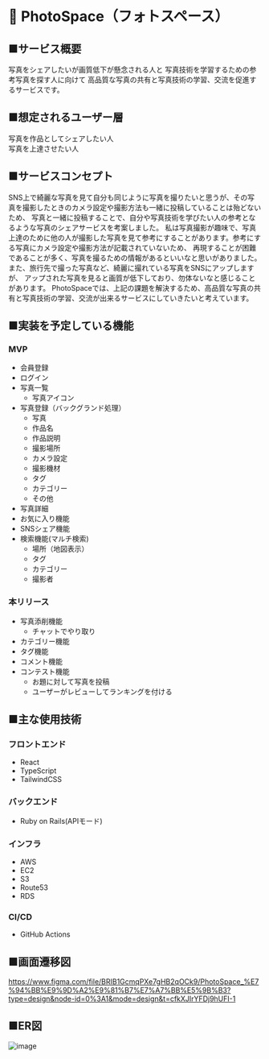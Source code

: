 # 📸 PhotoSpace（フォトスペース）

## ■サービス概要

写真をシェアしたいが画質低下が懸念される人と
写真技術を学習するための参考写真を探す人に向けて
高品質な写真の共有と写真技術の学習、交流を促進するサービスです。

## ■想定されるユーザー層

写真を作品としてシェアしたい人  
写真を上達させたい人

## ■サービスコンセプト

SNS上で綺麗な写真を見て自分も同じように写真を撮りたいと思うが、その写真を撮影したときのカメラ設定や撮影方法も一緒に投稿していることは殆どないため、
写真と一緒に投稿することで、自分や写真技術を学びたい人の参考となるような写真のシェアサービスを考案しました。
私は写真撮影が趣味で、写真上達のために他の人が撮影した写真を見て参考にすることがあります。参考にする写真にカメラ設定や撮影方法が記載されていないため、
再現することが困難であることが多く、写真を撮るための情報があるといいなと思いがありました。また、旅行先で撮った写真など、綺麗に撮れている写真をSNSにアップしますが、
アップされた写真を見ると画質が低下しており、勿体ないなと感じることがあります。
PhotoSpaceでは、上記の課題を解決するため、高品質な写真の共有と写真技術の学習、交流が出来るサービスにしていきたいと考えています。

## ■実装を予定している機能

### MVP
- 会員登録
- ログイン
- 写真一覧
  - 写真アイコン
- 写真登録（バックグランド処理）
  - 写真
  - 作品名
  - 作品説明
  - 撮影場所
  - カメラ設定
  - 撮影機材
  - タグ
  - カテゴリー
  - その他
- 写真詳細
- お気に入り機能
- SNSシェア機能
- 検索機能(マルチ検索)
  - 場所（地図表示）
  - タグ
  - カテゴリー
  - 撮影者


### 本リリース
- 写真添削機能
  - チャットでやり取り
- カテゴリー機能
- タグ機能
- コメント機能
- コンテスト機能
  - お題に対して写真を投稿
  - ユーザーがレビューしてランキングを付ける

## ■主な使用技術
### フロントエンド
- React
- TypeScript
- TailwindCSS
### バックエンド
- Ruby on Rails(APIモード)
### インフラ
- AWS
 - EC2
 - S3
 - Route53
 - RDS
### CI/CD
- GitHub Actions
  
## ■画面遷移図
https://www.figma.com/file/BRIB1GcmqPXe7gHB2qOCk9/PhotoSpace_%E7%94%BB%E9%9D%A2%E9%81%B7%E7%A7%BB%E5%9B%B3?type=design&node-id=0%3A1&mode=design&t=cfkXJIrYFDj9hUFI-1

## ■ER図
![image](https://github.com/kyohei328/PhotoSpace/assets/125413388/548fcddf-13db-4224-b048-c892121941d1)
